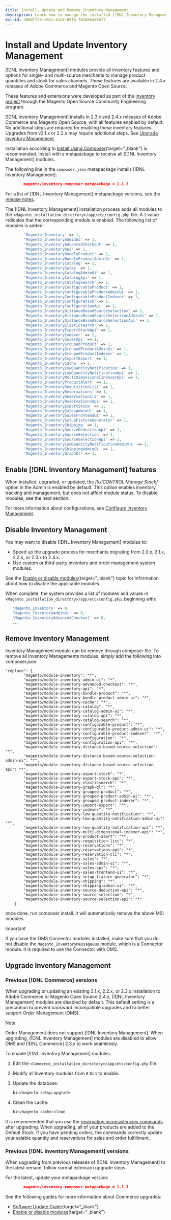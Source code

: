 ```yaml
---
title: Install, Update and Remove Inventory Management
description: Learn how to manage the installed [!DNL Inventory Management] metapackage.
exl-id: d088ff35-c0e1-41c8-89fb-78180eaefbf7
---
```

# Install and Update Inventory Management

[!DNL Inventory Management] modules provide all inventory features and options for single- and multi-source merchants to manage product quantities and stock for sales channels. These features are available in 2.4.x releases of Adobe Commerce and Magento Open Source.

These features and extensions were developed as part of the [Inventory project](https://github.com/magento/inventory) through the Magento Open Source Community Engineering program.

[!DNL Inventory Management] installs in 2.3.x and 2.4.x releases of Adobe Commerce and Magento Open Source, with all features enabled by default. No additional steps are required for enabling these inventory features. Upgrades from v2.1.x or 2.2.x may require additional steps. See [Upgrade Inventory Management](#upgrade-inventory-management).

Installation according to [Install Using Composer](https://devdocs.magento.com/guides/v2.4/install-gde/composer.html){target="_blank"} is recommended. Install with a metapackage to receive all [!DNL Inventory Management] modules.

The following line in the `composer.json` metapackage installs [!DNL Inventory Management]:

```json
        magento/inventory-composer-metapackage = 1.1.3
```

For a list of [!DNL Inventory Management] metapackage versions, see the [release notes](release-notes.md).

The [!DNL Inventory Management] installation process adds all modules to the `<Magento_installation_directory>/app/etc/config.php` file. A `1` value indicates that the corresponding module is enabled. The following list of modules is added:

```php
        'Magento_Inventory' => 1,
        'Magento_InventoryAdminUi' => 1,
        'Magento_InventoryAdvancedCheckout' => 1,
        'Magento_InventoryApi' => 1,
        'Magento_InventoryBundleProduct' => 1,
        'Magento_InventoryBundleProductAdminUi' => 1,
        'Magento_InventoryCatalog' => 1,
        'Magento_InventorySales' => 1,
        'Magento_InventoryCatalogAdminUi' => 1,
        'Magento_InventoryCatalogApi' => 1,
        'Magento_InventoryCatalogSearch' => 1,
        'Magento_InventoryConfigurableProduct' => 1,
        'Magento_InventoryConfigurableProductAdminUi' => 1,
        'Magento_InventoryConfigurableProductIndexer' => 1,
        'Magento_InventoryConfiguration' => 1,
        'Magento_InventoryConfigurationApi' => 1,
        'Magento_InventoryDistanceBasedSourceSelection' => 1,
        'Magento_InventoryDistanceBasedSourceSelectionAdminUi' => 1,
        'Magento_InventoryDistanceBasedSourceSelectionApi' => 1,
        'Magento_InventoryElasticsearch' => 1,
        'Magento_InventoryExportStockApi' => 1,
        'Magento_InventoryIndexer' => 1,
        'Magento_InventorySalesApi' => 1,
        'Magento_InventoryGroupedProduct' => 1,
        'Magento_InventoryGroupedProductAdminUi' => 1,
        'Magento_InventoryGroupedProductIndexer' => 1,
        'Magento_InventoryImportExport' => 1,
        'Magento_InventoryCache' => 1,
        'Magento_InventoryLowQuantityNotification' => 1,
        'Magento_InventoryLowQuantityNotificationApi' => 1,
        'Magento_InventoryMultiDimensionalIndexerApi' => 1,
        'Magento_InventoryProductAlert' => 1,
        'Magento_InventoryRequisitionList' => 1,
        'Magento_InventoryReservations' => 1,
        'Magento_InventoryReservationCli' => 1,
        'Magento_InventoryReservationsApi' => 1,
        'Magento_InventoryExportStock' => 1,
        'Magento_InventorySalesAdminUi' => 1,
        'Magento_InventorySalesFrontendUi' => 1,
        'Magento_InventorySetupFixtureGenerator' => 1,
        'Magento_InventoryShipping' => 1,
        'Magento_InventorySourceDeductionApi' => 1,
        'Magento_InventorySourceSelection' => 1,
        'Magento_InventorySourceSelectionApi' => 1,
        'Magento_InventoryLowQuantityNotificationAdminUi' => 1,
        'Magento_InventoryShippingAdminUi' => 1,
        'Magento_InventoryGraphQl' => 1,
```

## Enable [!DNL Inventory Management] features

When installed, upgraded, or updated, the _[!UICONTROL Manage Stock]_ option in the Admin is enabled by default. This option enables inventory tracking and management, but does not affect module status. To disable modules, see the next section.

For more information about configurations, see [Configure Inventory Management](configuration.md).

## Disable Inventory Management

You may want to disable [!DNL Inventory Management] modules to:

*  Speed up the upgrade process for merchants migrating from 2.0.x, 2.1.x, 2.2.x, or 2.3.x to 2.4.x.
*  Use custom or third-party inventory and order management system modules.

See the [Enable or disable modules](https://devdocs.magento.com/guides/v2.4/install-gde/install/cli/install-cli-subcommands-enable.html){target="_blank"} topic for information about how to disable the applicable modules.

When complete, the system provides a list of modules and values in `<Magento_installation_directory>/app/etc/config.php`, beginning with:

```php
   'Magento_Inventory' => 0,
   'Magento_InventoryAdminUi' => 0,
   'Magento_InventoryAdvancedCheckout' => 0,
   ...
```
## Remove Inventory Management

Inventory Management module can be remove through composer file. To remove all Inventory Managements modules, simply add the following into composer.json.

```
"replace": {
        "magento/module-inventory": "*",
        "magento/module-inventory-admin-ui": "*",
        "magento/module-inventory-advanced-checkout": "*",
        "magento/module-inventory-api": "*",
        "magento/module-inventory-bundle-product": "*",
        "magento/module-inventory-bundle-product-admin-ui": "*",
        "magento/module-inventory-cache": "*",
        "magento/module-inventory-catalog": "*",
        "magento/module-inventory-catalog-admin-ui": "*",
        "magento/module-inventory-catalog-api": "*",
        "magento/module-inventory-catalog-search": "*",
        "magento/module-inventory-configurable-product": "*",
        "magento/module-inventory-configurable-product-admin-ui": "*",
        "magento/module-inventory-configurable-product-indexer": "*",
        "magento/module-inventory-configuration": "*",
        "magento/module-inventory-configuration-api": "*",
        "magento/module-inventory-distance-based-source-selection": "*",
        "magento/module-inventory-distance-based-source-selection-admin-ui": "*",
        "magento/module-inventory-distance-based-source-selection-api": "*",
        "magento/module-inventory-export-stock": "*",
        "magento/module-inventory-export-stock-api": "*",
        "magento/module-inventory-elasticsearch": "*",
        "magento/module-inventory-graph-ql": "*",
        "magento/module-inventory-grouped-product": "*",
        "magento/module-inventory-grouped-product-admin-ui": "*",
        "magento/module-inventory-grouped-product-indexer": "*",
        "magento/module-inventory-import-export": "*",
        "magento/module-inventory-indexer": "*",
        "magento/module-inventory-low-quantity-notification": "*",
        "magento/module-inventory-low-quantity-notification-admin-ui": "*",
        "magento/module-inventory-low-quantity-notification-api": "*",
        "magento/module-inventory-multi-dimensional-indexer-api": "*",
        "magento/module-inventory-product-alert": "*",
        "magento/module-inventory-requisition-list": "*",
        "magento/module-inventory-reservations": "*",
        "magento/module-inventory-reservations-api": "*",
        "magento/module-inventory-reservation-cli": "*",
        "magento/module-inventory-sales": "*",
        "magento/module-inventory-sales-admin-ui": "*",
        "magento/module-inventory-sales-api": "*",
        "magento/module-inventory-sales-frontend-ui": "*",
        "magento/module-inventory-setup-fixture-generator": "*",
        "magento/module-inventory-shipping": "*",
        "magento/module-inventory-shipping-admin-ui": "*",
        "magento/module-inventory-source-deduction-api": "*",
        "magento/module-inventory-source-selection": "*",
        "magento/module-inventory-source-selection-api": "*"
    }
```
once done, run composer install. It will automatically remove the above MSI modules.
>[!IMPORTANT]
>
>If you have the OMS Connector modules installed, make sure that you do not disable the `Magento_InventoryMessageBus` module, which is a Connector module. It is required to use the Connector with OMS.

## Upgrade Inventory Management

### Previous [!DNL Commerce] versions

When upgrading or updating an existing 2.1.x, 2.2.x, or 2.3.x installation to Adobe Commerce or Magento Open Source 2.4.x, [!DNL Inventory Management] modules are disabled by default. This default setting is a precaution to prevent backward incompatible upgrades and to better support Order Management (OMS).

>[!NOTE]
>
>Order Management does not support [!DNL Inventory Management]. When upgrading, [!DNL Inventory Management] modules are disabled to allow OMS and [!DNL Commerce] 2.3.x to work seamlessly.


To enable [!DNL Inventory Management] modules:

1. Edit the `<Commerce_installation_directory>/app/etc/config.php` file.
1. Modify all Inventory modules from `0` to `1` to enable.
1. Update the database:

   ```bash
   bin/magento setup:upgrade
   ```

1. Clean the cache:

   ```bash
   bin/magento cache:clean
   ```

It is recommended that you use the [reservation inconsistencies commands](cli.md) after upgrading. When upgrading, all of your products are added to the Default Stock. If you have pending orders, the commands correctly update your salable quantity and reservations for sales and order fulfillment.

### Previous [!DNL Inventory Management] versions

When upgrading from previous releases of [!DNL Inventory Management] to the latest version, follow normal extension upgrade steps.

For the latest, update your metapackage version:

```json
        magento/inventory-composer-metapackage = 1.1.3
```

See the following guides for more information about Commerce upgrades:

*  [Software Update Guide](https://experienceleague.adobe.com/docs/commerce-operations/upgrade-guide/overview.html){target="_blank"}
*  [Enable or disable modules](https://devdocs.magento.com/guides/v2.4/install-gde/install/cli/install-cli-subcommands-enable.html){target="_blank"}
